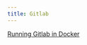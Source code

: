 ```yaml
---
title: Gitlab
---
```


[Running Gitlab in Docker](https://docs.gitlab.com/omnibus/docker/#run-the-image)
